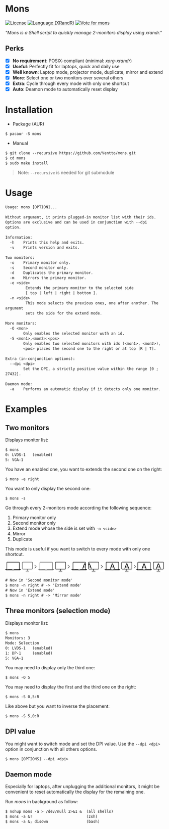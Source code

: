 Mons
===================
[![License](https://img.shields.io/badge/license-MIT-blue.svg?style=flat)](https://github.com/Ventto/mons/blob/master/LICENSE)
[![Language (XRandR)](https://img.shields.io/badge/powered_by-XRandR-brightgreen.svg)](https://www.x.org/archive/X11R7.5/doc/man/man1/xrandr.1.html)
[![Vote for mons](https://img.shields.io/badge/AUR-Vote_for-yellow.svg)](https://aur.archlinux.org/packages/mons/)



*"Mons is a Shell script to quickly manage 2-monitors display using xrandr."*

## Perks

* [x] **No requirement**: POSIX-compliant (minimal: *xorg-xrandr*)
* [x] **Useful**: Perfectly fit for laptops, quick and daily use
* [x] **Well known**: Laptop mode, projector mode, duplicate, mirror and extend
* [x] **More**:  Select one or two monitors over several others
* [x] **Extra**: Cycle through every mode with only one shortcut
* [x] **Auto**: Deamon mode to automatically reset display

# Installation

* Package (AUR)

```
$ pacaur -S mons
```

* Manual

```
$ git clone --recursive https://github.com/Ventto/mons.git
$ cd mons
$ sudo make install
```
> Note: `--recursive` is needed for git submodule

# Usage

```
Usage: mons [OPTION]...

Without argument, it prints plugged-in monitor list with their ids.
Options are exclusive and can be used in conjunction with --dpi option.

Information:
  -h    Prints this help and exits.
  -v    Prints version and exits.

Two monitors:
  -o    Primary monitor only.
  -s    Second monitor only.
  -d    Duplicates the primary monitor.
  -m    Mirrors the primary monitor.
  -e <side>
         Extends the primary monitor to the selected side
         [ top | left | right | bottom ].
  -n <side>
         This mode selects the previous ones, one after another. The argument
         sets the side for the extend mode.

More monitors:
  -O <mon>
        Only enables the selected monitor wuth an id.
  -S <mon1>,<mon2>:<pos>
        Only enables two selected monitors with ids (<mon1>, <mon2>),
        <pos> places the second one to the right or at top [R | T].

Extra (in-conjunction options):
  --dpi <dpi>
        Set the DPI, a strictly positive value within the range [0 ; 27432].

Daemon mode:
  -a    Performs an automatic display if it detects only one monitor.
```

# Examples

## Two monitors

Displays monitor list:

```
$ mons
0: LVDS-1   (enabled)
5: VGA-1
```

You have an enabled one, you want to extends the second one on the right:

```
$ mons -e right
```

You want to only display the second one:

```
$ mons -s
```

Go through every 2-monitors mode according the following sequence:

1. Primary monitor only
1. Second monitor only
1. Extend mode whose the side is set with `-n <side>`
1. Mirror
1. Duplicate

This mode is useful if you want to switch to every mode with only one shortcut.

![alt 2-monitors modes](img/raw-body.png)

```
# Now in 'Second monitor mode'
$ mons -n right # -> 'Extend mode'
# Now in 'Extend mode'
$ mons -n right # -> 'Mirror mode'
```

## Three monitors (selection mode)


Displays monitor list:

```
$ mons
Monitors: 3
Mode: Selection
0: LVDS-1   (enabled)
1: DP-1     (enabled)
5: VGA-1
```

You may need to display only the third one:

```
$ mons -O 5
```

You may need to display the first and the third one on the right:

```
$ mons -S 0,5:R
```

Like above but you want to inverse the placement:

```
$ mons -S 5,0:R
```

## DPI value

You might want to switch mode and set the DPI value.
Use the `--dpi <dpi>` option in conjunction with all others options.

```
$ mons [OPTIONS] --dpi <dpi>
```


## Daemon mode

Especially for laptops, after unplugging the additional monitors, it might be
convenient to reset automatically the display for the remaining one.

Run *mons* in background as follow:

```
$ nohup mons -a > /dev/null 2>&1 &  (all shells)
$ mons -a &!                        (zsh)
$ mons -a &; disown                 (bash)
```
